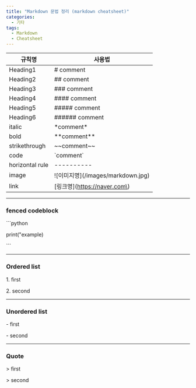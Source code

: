 ```yaml
---
title: "Markdown 문법 정리 (markdown cheatsheet)"
categories:
  - 기타
tags:
  - Markdown
  - Cheatsheet
---
```


규칙명 | 사용법
---------- | ----------
Heading1 | # comment |
Heading2 | ## comment
Heading3 | ### comment
Heading4 | #### comment
Heading5 | ##### comment
Heading6 | ###### comment
italic | \*comment\*
bold | \*\*comment\*\*
strikethrough | \~\~comment\~\~
code | \`comment\`
horizontal rule | ----------
image | \!\[이미지명\]\(/images/markdown.jpg\)
link | \[링크명\]\(https://naver.com\)

----------

### fenced codeblock

\`\`\`python

print\("example\)

\`\`\`


----------


### Ordered list

1\. first

2\. second


----------


### Unordered list 

\- first

\- second


----------


### Quote

\> first

\> second
